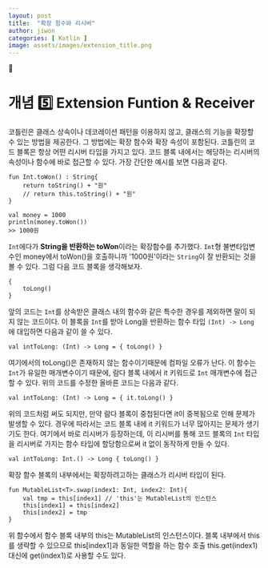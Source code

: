 ```yaml
---
layout: post
title:  "확장 함수와 리시버"
author: jiwon
categories: [ Kotlin ]
image: assets/images/extension_title.png
---
```

🥑    
# 개념 5️⃣ Extension Funtion & Receiver  

      
코틀린은 클래스 상속이나 데코레이션 패턴을 이용하지 않고, 클래스의 기능을 확장할 수 있는 방법을 제공한다. 그 방법에는 확장 함수와 확장 속성이 포함된다. 코틀린의 코드 블록은 항상 어떤 리시버 타입을 가지고 있다. 코드 블록 내에서는 해당하는 리시버의 속성이나 함수에 바로 접근할 수 있다. 가장 간단한 예시를 보면 다음과 같다.
```
fun Int.toWon() : String{
    return toString() + "원"
    // return this.toString() + "원"
}

val money = 1000 
println(money.toWon())
>> 1000원 
```
```Int```에다가 **String을 반환하는 toWon**이라는 확장함수를 추가했다. ```Int```형 불변타입변수인 money에서 toWon()을 호출하니까 '1000원'이라는 ```String```이 잘 반환되는 것을 볼 수 있다.
그럼 다음 코드 블록을 생각해보자.
```
{
    toLong()
}
```
앞의 코드는 ```Int```를 상속받은 클래스 내의 함수와 같은 특수한 경우를 제외하면 말이 되지 않는 코드이다. 이 블록을 ```Int```를 받아 Long을 반환하는 함수 타입 ```(Int) -> Long```에 대입하면 다음과 같이 쓸 수 있다.
```
val intToLong: (Int) -> Long = { toLong() }
```
여기에서의 toLong()은 존재하지 않는 함수이기때문에 컴파일 오류가 난다. 이 함수는 ```Int```가 유일한 매개변수이기 때문에, 람다 블록 내에서 it 키워드로 ```Int``` 매개변수에 접근할 수 있다. 위의 코드를 수정한 올바른 코드는 다음과 같다.
```
val intToLong: (Int) -> Long = { it.toLong() } 
```
위의 코드처럼 써도 되지만, 만약 람다 블록이 중첩된다면 it이 중복됨으로 인해 문제가 발생할 수 있다. 경우에 따라서는 코드 블록 내에 it 키워드가 너무 많아지는 문제가 생기기도 한다. 
여기에서 바로 리시버가 등장하는데, 이 리시버를 통해 코드 블록의 ```Int``` 타입을 리시버로 가지는 함수 타입에 할당함으로써 it 없이 동작하게 만들 수 있다.
```
val intToLong: Int.() -> Long { toLong() }
```
확장 함수 블록의 내부에서는 확장하려고하는 클래스가 리시버 타입이 된다. 

```
fun MutableList<T>.swap(index1: Int, index2: Int){
    val tmp = this[index1] // 'this'는 MutableList의 인스턴스 
    this[index1] = this[index2]
    this[index2] = tmp
}
```
위 함수에서 함수 블록 내부의 this는 MutableList<Int>의 인스턴스이다. 블록 내부에서 this를 생략할 수 있으므로 this[index1]과 동일한 역할을 하는 함수 호출 this.get(index1) 대신에 get(index1)로 사용할 수도 있다.


